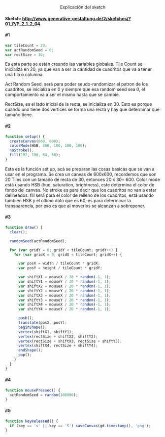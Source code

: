 <p align= center>  Explicación del sketch </p>

#### Sketch: http://www.generative-gestaltung.de/2/sketches/?01_P/P_2_1_2_04

#### #1
```js
var tileCount = 20;
var actRandomSeed = 0;
var rectSize = 30;
```
Es esta parte se están creando las variables globales. Tile Count se inicializa en 20, ya que van a ser la cantidad de cuadritos que va a tener una fila o columna. 

Act Random Seed, será para poder seudo-randomizar el patron de los cuadritos, se inicializa en 0 y siempre que esa random seed sea 0, el comportamiento va a ser el mismo hasta que se cambie.

RectSize, es el lado inicial de la recta, se inicializa en 30. Esto es porque cuando uno tiene dos vertices se forma una recta y hay que determinar que tamaño tiene.

#### #2
```js
function setup() {
  createCanvas(600, 600);
  colorMode(HSB, 360, 100, 100, 100);
  noStroke();
  fill(192, 100, 64, 60);
}
```
Esta es la función set up, acá se preparan las cosas basicas que se van a usar en el programa. Se crea un canvas de 600x600, recordemos que son 20 Tiles con un tamaño de recta de 30, entonces 20 x 30= 600.
Color mode está usando HSB (hue, saturation, brightness), este determina el color de fondo del canvas.
No stroke es para decir que los cuadritos no van a estar delineados.
fill será para el color de relleno de los cuadritos, está usando también HSB y el último dato que es 60, es para determinar la transparencia, por eso es que al moverlos se alcanzan a sobreponer.

#### #3
```js
function draw() {
  clear();

  randomSeed(actRandomSeed);

  for (var gridY = 0; gridY < tileCount; gridY++) {
    for (var gridX = 0; gridX < tileCount; gridX++) {

      var posX = width / tileCount * gridX;
      var posY = height / tileCount * gridY;

      var shiftX1 = mouseX / 20 * random(-1, 1);
      var shiftY1 = mouseY / 20 * random(-1, 1);
      var shiftX2 = mouseX / 20 * random(-1, 1);
      var shiftY2 = mouseY / 20 * random(-1, 1);
      var shiftX3 = mouseX / 20 * random(-1, 1);
      var shiftY3 = mouseY / 20 * random(-1, 1);
      var shiftX4 = mouseX / 20 * random(-1, 1);
      var shiftY4 = mouseY / 20 * random(-1, 1);

      push();
      translate(posX, posY);
      beginShape();
      vertex(shiftX1, shiftY1);
      vertex(rectSize + shiftX2, shiftY2);
      vertex(rectSize + shiftX3, rectSize + shiftY3);
      vertex(shiftX4, rectSize + shiftY4);
      endShape();
      pop();
    }
  }
}
```

#### #4
```js
function mousePressed() {
  actRandomSeed = random(100000);
}
```


#### #5
```js
function keyReleased() {
  if (key == 's' || key == 'S') saveCanvas(gd.timestamp(), 'png');
}
```
